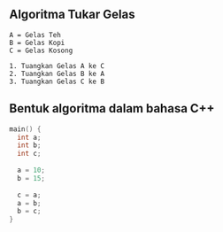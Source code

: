 ## Algoritma Tukar Gelas
```
A = Gelas Teh
B = Gelas Kopi
C = Gelas Kosong

1. Tuangkan Gelas A ke C
2. Tuangkan Gelas B ke A
3. Tuangkan Gelas C ke B
```

## Bentuk algoritma dalam bahasa C++
```c
main() {
  int a;
  int b;
  int c;
  
  a = 10;
  b = 15;
  
  c = a;
  a = b;
  b = c;
}

```
